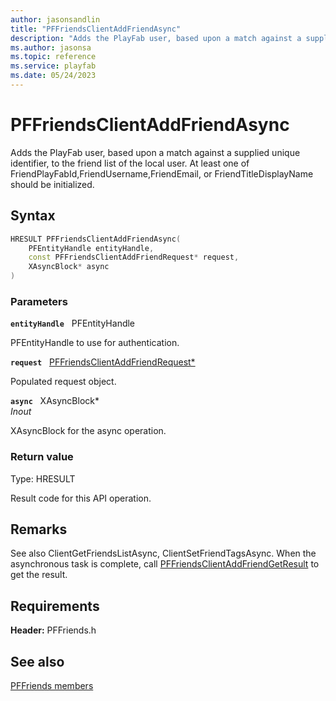 ```yaml
---
author: jasonsandlin
title: "PFFriendsClientAddFriendAsync"
description: "Adds the PlayFab user, based upon a match against a supplied unique identifier, to the friend list of the local user. At least one of FriendPlayFabId,FriendUsername,FriendEmail, or FriendTitleDisplayName should be initialized."
ms.author: jasonsa
ms.topic: reference
ms.service: playfab
ms.date: 05/24/2023
---
```


# PFFriendsClientAddFriendAsync  

Adds the PlayFab user, based upon a match against a supplied unique identifier, to the friend list of the local user. At least one of FriendPlayFabId,FriendUsername,FriendEmail, or FriendTitleDisplayName should be initialized.  

## Syntax  
  
```cpp
HRESULT PFFriendsClientAddFriendAsync(  
    PFEntityHandle entityHandle,  
    const PFFriendsClientAddFriendRequest* request,  
    XAsyncBlock* async  
)  
```  
  
### Parameters  
  
**`entityHandle`** &nbsp; PFEntityHandle  
  
PFEntityHandle to use for authentication.  
  
**`request`** &nbsp; [PFFriendsClientAddFriendRequest*](../../pffriendstypes/structs/pffriendsclientaddfriendrequest.md)  
  
Populated request object.  
  
**`async`** &nbsp; XAsyncBlock*  
*_Inout_*  
  
XAsyncBlock for the async operation.  
  
  
### Return value
Type: HRESULT
  
Result code for this API operation.
  
## Remarks  
  
See also ClientGetFriendsListAsync, ClientSetFriendTagsAsync. When the asynchronous task is complete, call [PFFriendsClientAddFriendGetResult](pffriendsclientaddfriendgetresult.md) to get the result.
  
## Requirements  
  
**Header:** PFFriends.h
  
## See also  
[PFFriends members](../pffriends_members.md)  

  
  
